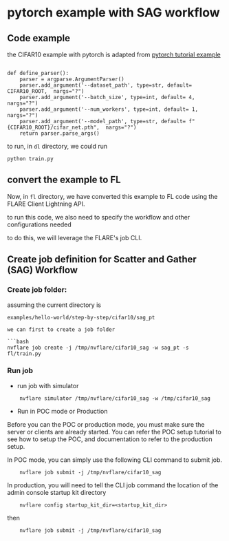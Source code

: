 
# pytorch example with SAG workflow

## Code example

the CIFAR10 example with pytorch is adapted from [pytorch tutorial example](https://github.com/pytorch/tutorials/blob/main/beginner_source/blitz/cifar10_tutorial.py)

 

```

def define_parser():
    parser = argparse.ArgumentParser()
    parser.add_argument('--dataset_path', type=str, default= CIFAR10_ROOT,  nargs="?")
    parser.add_argument('--batch_size', type=int, default= 4,  nargs="?")
    parser.add_argument('--num_workers', type=int, default= 1,  nargs="?")
    parser.add_argument('--model_path', type=str, default= f"{CIFAR10_ROOT}/cifar_net.pth",  nargs="?")
    return parser.parse_args()

```

to run, in ``dl`` directory, we could run

```
python train.py

```

## convert the example to FL

Now, in ```fl``` directory, we have converted this example to FL code using the FLARE Client Lightning API.

to run this code, we also need to specify the workflow and other configurations needed

to do this, we will leverage the FLARE's job CLI.


## Create job definition for Scatter and Gather (SAG) Workflow

### Create job folder:
assuming the current directory is

```
examples/hello-world/step-by-step/cifar10/sag_pt

we can first to create a job folder

```bash
nvflare job create -j /tmp/nvflare/cifar10_sag -w sag_pt -s fl/train.py 
```

### Run job

* run job with simulator

```
    nvflare simulator /tmp/nvflare/cifar10_sag -w /tmp/cifar10_sag 
```

* Run in POC mode or Production

Before you can the POC or production mode, you must make sure the server or clients are already started.
You can refer the POC setup tutorial to see how to setup the POC, and documentation to refer to the
production setup.

In POC mode, you can simply use the following CLI command to submit job.
```
    nvflare job submit -j /tmp/nvflare/cifar10_sag
```

In production, you will need to tell the CLI job command the location of the admin console startup kit directory

```
    nvflare config startup_kit_dir=<startup_kit_dir>
```
then

```
    nvflare job submit -j /tmp/nvflare/cifar10_sag
```



